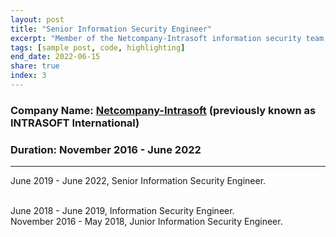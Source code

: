 ```yaml
---
layout: post
title: "Senior Information Security Engineer"
excerpt: "Member of the Netcompany-Intrasoft information security team, based in Athens, Greece."
tags: [sample post, code, highlighting]
end_date: 2022-06-15
share: true
index: 3
---
```



### Company Name: [Netcompany-Intrasoft](https://www.netcompany-intrasoft.com/) (previously known as INTRASOFT International)

### Duration: November 2016 - June 2022

---
June 2019 - June 2022, Senior Information Security Engineer.

<br/>
June 2018 - June 2019, Information Security Engineer.  

<br/>
November 2016 - May 2018, Junior Information Security Engineer.  
